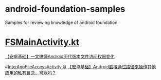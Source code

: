 # android-foundation-samples
Samples for reviewing knowledge of android foundation.

# [FSMainActivity.kt](https://github.com/codersth/android-foundation-samples/tree/master/app/src/main/java/com/codersth/android/foundation/filesystem)
[【安卓基础】一文搞懂Android历代版本文件访问权限变化](https://blog.csdn.net/m0_48179608/article/details/122838494)

#[InterAppFileAccessActivity.kt](https://github.com/codersth/android-foundation-samples/blob/master/app/src/main/java/com/codersth/android/foundation/filesystem/InterAppFileAccessActivity.kt)
[【安卓基础】Android直接通过路径来操作其他应用的私有目录，可以吗？](https://blog.csdn.net/m0_48179608/article/details/123140003)
